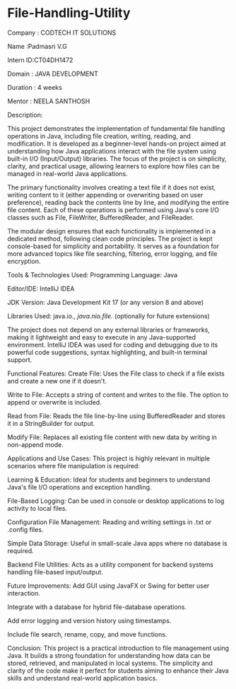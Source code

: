 # File-Handling-Utility

Company : CODTECH IT SOLUTIONS

Name  :Padmasri V.G

Intern ID:CT04DH1472

Domain : JAVA DEVELOPMENT

Duration : 4 weeks

Mentor : NEELA SANTHOSH

Description:

This project demonstrates the implementation of fundamental file handling operations in Java, including file creation, writing, reading, and modification. It is developed as a beginner-level hands-on project aimed at understanding how Java applications interact with the file system using built-in I/O (Input/Output) libraries. The focus of the project is on simplicity, clarity, and practical usage, allowing learners to explore how files can be managed in real-world Java applications.

The primary functionality involves creating a text file if it does not exist, writing content to it (either appending or overwriting based on user preference), reading back the contents line by line, and modifying the entire file content. Each of these operations is performed using Java's core I/O classes such as File, FileWriter, BufferedReader, and FileReader.

The modular design ensures that each functionality is implemented in a dedicated method, following clean code principles. The project is kept console-based for simplicity and portability. It serves as a foundation for more advanced topics like file searching, filtering, error logging, and file encryption.


Tools & Technologies Used:
Programming Language: Java

Editor/IDE: IntelliJ IDEA

JDK Version: Java Development Kit 17 (or any version 8 and above)

Libraries Used: java.io.*, java.nio.file.* (optionally for future extensions)

The project does not depend on any external libraries or frameworks, making it lightweight and easy to execute in any Java-supported environment. IntelliJ IDEA was used for coding and debugging due to its powerful code suggestions, syntax highlighting, and built-in terminal support.


Functional Features:
Create File:
Uses the File class to check if a file exists and create a new one if it doesn't.

Write to File:
Accepts a string of content and writes to the file. The option to append or overwrite is included.

Read from File:
Reads the file line-by-line using BufferedReader and stores it in a StringBuilder for output.

Modify File:
Replaces all existing file content with new data by writing in non-append mode.


Applications and Use Cases:
This project is highly relevant in multiple scenarios where file manipulation is required:

Learning & Education:
Ideal for students and beginners to understand Java's file I/O operations and exception handling.

File-Based Logging:
Can be used in console or desktop applications to log activity to local files.

Configuration File Management:
Reading and writing settings in .txt or .config files.

Simple Data Storage:
Useful in small-scale Java apps where no database is required.

Backend File Utilities:
Acts as a utility component for backend systems handling file-based input/output.


 Future Improvements:
Add GUI using JavaFX or Swing for better user interaction.

Integrate with a database for hybrid file-database operations.

Add error logging and version history using timestamps.

Include file search, rename, copy, and move functions.


Conclusion:
This project is a practical introduction to file management using Java. It builds a strong foundation for understanding how data can be stored, retrieved, and manipulated in local systems. The simplicity and clarity of the code make it perfect for students aiming to enhance their Java skills and understand real-world application basics.
